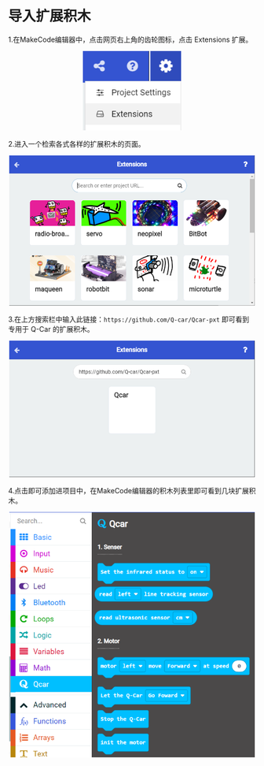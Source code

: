 # 导入扩展积木

1.在MakeCode编辑器中，点击网页右上角的齿轮图标，点击 Extensions 扩展。

<div align=center>
<img src="../assets/makecode-extensions_1.png" width="200"/>
</div>

2.进入一个检索各式各样的扩展积木的页面。

<div align=center>
<img src="../assets/makecode-extensions_2.png" width="500"/>
</div>

3.在上方搜索栏中输入此链接：`https://github.com/Q-car/Qcar-pxt` 即可看到专用于 Q-Car 的扩展积木。

<div align=center>
<img src="../assets/makecode-extensions_3.png" width="500"/>
</div>

4.点击即可添加进项目中，在MakeCode编辑器的积木列表里即可看到几块扩展积木。

<div align=center>
<img src="../assets/makecode-extensions_4.png" width="500"/>
</div>
